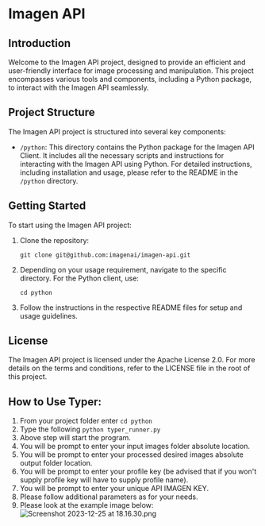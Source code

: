 # Imagen API

## Introduction
Welcome to the Imagen API project, designed to provide an efficient and user-friendly interface for image processing and manipulation. This project encompasses various tools and components, including a Python package, to interact with the Imagen API seamlessly.

## Project Structure
The Imagen API project is structured into several key components:

- `/python`: This directory contains the Python package for the Imagen API Client. It includes all the necessary scripts and instructions for interacting with the Imagen API using Python. For detailed instructions, including installation and usage, please refer to the README in the `/python` directory.

## Getting Started
To start using the Imagen API project:
1. Clone the repository:
   ```
   git clone git@github.com:imagenai/imagen-api.git
   ```
2. Depending on your usage requirement, navigate to the specific directory. For the Python client, use:
   ```
   cd python
   ```
3. Follow the instructions in the respective README files for setup and usage guidelines.


## License
The Imagen API project is licensed under the Apache License 2.0. For more details on the terms and conditions, refer to the LICENSE file in the root of this project.

## How to Use Typer: 
1. From your project folder enter
   ```cd python```
2. Type the following ```python typer_runner.py```
3. Above step will start the program. 
4. You will be prompt to enter your input images folder absolute location.
5. You will be prompt to enter your processed desired images absolute output folder location.
6. You will be prompt to enter your profile key (be advised that if you won't supply profile key will have to supply profile name).
7. You will be prompt to enter your unique API IMAGEN KEY.
8. Please follow additional parameters as for your needs. 
9. Please look at the example image below:
![Screenshot 2023-12-25 at 18.16.30.png](python%2FScreenshot%202023-12-25%20at%2018.16.30.png)